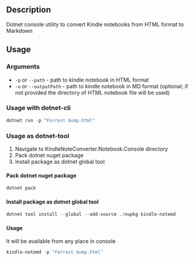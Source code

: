 ## Description

Dotnet console utility to convert Kindle notebooks from HTML format to Markdown

## Usage

### Arguments

- `-p` or `--path` - path to kindle notebook in HTML format
- `-o` or `--outputPath` - path to kindle notebook in MD format (optional; if not provided the directory of HTML notebook file will be used)

### Usage with dotnet-cli

```ps1
dotnet run -p "Forrest Gump.html"
```

### Usage as dotnet-tool

1. Navigate to KindleNoteConverter.Notebook.Console directory
2. Pack dotnet nuget package
3. Install package as dotnet global tool

#### Pack dotnet nuget package

```ps1
dotnet pack
```

#### Install package as dotnet global tool

```ps1
dotnet tool install --global --add-source ./nupkg kindle-notemd
```

#### Usage

It will be available from any place in console

```ps1
kindle-notemd -p "Forrest Gump.html"
```